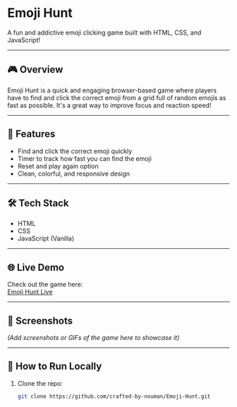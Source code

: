 # Emoji Hunt

A fun and addictive emoji clicking game built with HTML, CSS, and JavaScript!

---

## 🎮 Overview

Emoji Hunt is a quick and engaging browser-based game where players have to find and click the correct emoji from a grid full of random emojis as fast as possible. It's a great way to improve focus and reaction speed!

---

## 🚀 Features

- Find and click the correct emoji quickly  
- Timer to track how fast you can find the emoji  
- Reset and play again option  
- Clean, colorful, and responsive design  

---

## 🛠️ Tech Stack

- HTML  
- CSS  
- JavaScript (Vanilla)  

---

## 🌐 Live Demo

Check out the game here:  
[Emoji Hunt Live](https://crafted-by-nouman.github.io/Emoji-Hunt/)

---

## 📸 Screenshots

*(Add screenshots or GIFs of the game here to showcase it)*

---

## 🔧 How to Run Locally

1. Clone the repo:  
   ```bash
   git clone https://github.com/crafted-by-nouman/Emoji-Hunt.git
